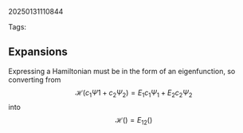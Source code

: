 20250131110844

Tags:
## Expansions
Expressing a Hamiltonian must be in the form of an eigenfunction, so converting from $$\mathcal{H}(c_{1}Ψ1 + c_{2}Ψ_{2}) = E_{1}c_{1}Ψ_{1} + E_{2}c_{2}Ψ_{2}$$
into $$\mathcal{H}() = E_{12}()$$
